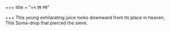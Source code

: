 +++
title = "०५ एष स्य"

+++
This young exhilarating juice looks downward from its place in heaven,  
     This Soma-drop that pierced the sieve.